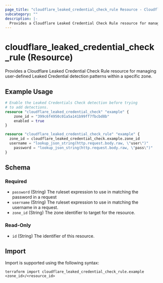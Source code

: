 ```yaml
---
page_title: "cloudflare_leaked_credential_check_rule Resource - Cloudflare"
subcategory: ""
description: |-
  Provides a Cloudflare Leaked Credential Check Rule resource for managing user-defined Leaked Credential detection patterns within a specific zone.
---
```


# cloudflare_leaked_credential_check_rule (Resource)

Provides a Cloudflare Leaked Credential Check Rule resource for managing user-defined Leaked Credential detection patterns within a specific zone.

## Example Usage

```terraform
# Enable the Leaked Credentials Check detection before trying
# to add detections.
resource "cloudflare_leaked_credential_check" "example" {
	zone_id = "399c6f4950c01a5a141b99ff7fbcbd8b"
	enabled = true
}

resource "cloudflare_leaked_credential_check_rule" "example" {
  zone_id = cloudflare_leaked_credential_check.example.zone_id
  username = "lookup_json_string(http.request.body.raw, \"user\")"
	password = "lookup_json_string(http.request.body.raw, \"pass\")"
}
```
<!-- schema generated by tfplugindocs -->
## Schema

### Required

- `password` (String) The ruleset expression to use in matching the password in a request
- `username` (String) The ruleset expression to use in matching the username in a request.
- `zone_id` (String) The zone identifier to target for the resource.

### Read-Only

- `id` (String) The identifier of this resource.

## Import

Import is supported using the following syntax:

```shell
terraform import cloudflare_leaked_credential_check_rule.example <zone_id>/<resource_id>
```
